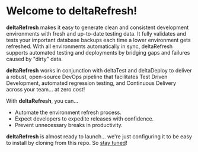 # Welcome to deltaRefresh!

**deltaRefresh** makes it easy to generate clean and consistent development environments with fresh and up-to-date testing data. It fully validates and tests your important database backups each time a lower environment gets refreshed. With all environments automatically in sync, deltaRefresh supports automated testing and deployments by bridging gaps and failures caused by "dirty" data.

**deltaRefresh** works in conjunction with deltaTest and deltaDeploy to deliver a robust, open-source DevOps pipeline that facilitates Test Driven Development, automated regression testing, and Continuous Delivery across your team... at zero cost!

With **deltaRefresh**, you can...

* Automate the environment refresh process.
* Expect developers to expedite releases with confidence.
* Prevent unnecessary breaks in productivity.

**deltaRefresh** is almost ready to launch... we're just configuring it to be easy to install by cloning from this repo. So [stay tuned](https://enterprise-data.org/contact/)!
